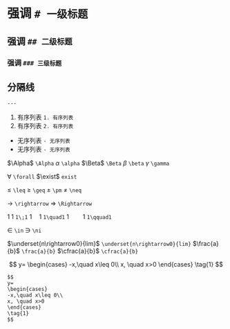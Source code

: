 # 强调 `# 一级标题`
## 强调 `## 二级标题`
### 强调 `### 三级标题`

分隔线
---
`---`

1. 有序列表 `1. 有序列表`
2. 有序列表 `2. 有序列表`
- 无序列表 `- 无序列表`
- 无序列表 `- 无序列表`

$\Alpha$ `\Alpha`
$\alpha$ `\alpha`
$\Beta$ `\Beta`
$\beta$ `\beta`
$\gamma$ `\gamma`

$\forall$ `\forall`
$\exist$ `exist`

$\leq$ `\leq`
$\geq$ `\geq`
$\pm$ `\pm`
$\neq$ `\neq`

$\rightarrow$ `\rightarrow`
$\Rightarrow$ `\Rightarrow`

$1\;1$ `1\;1`
$1\quad1$ `1\quad1`
$1\qquad1$ `1\qquad1`

$\in$ `\in`
$\ni$ `\ni`

$\underset{n\rightarrow0}{lim}$ `\underset{n\rightarrow0}{lim}`
$\frac{a}{b}$ `\frac{a}{b}`
$\cfrac{a}{b}$ `\cfrac{a}{b}`

$$
y=
\begin{cases}
-x,\quad x\leq 0\\
x, \quad x>0
\end{cases}
\tag{1}
$$

```
$$
y=
\begin{cases}
-x,\quad x\leq 0\\
x, \quad x>0
\end{cases}
\tag{1}
$$
```